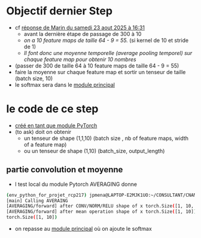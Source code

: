 # Objectif dernier Step
* cf [réponse de Marin du samedi 23 aout 2025 à 16:31](../Questions/PYTHONSTEPS.md)
  * avant la dernière étape de passage de 300 à 10 
  * *on a 10 feature maps de taille 64 - 9 = 55.* (si kernel de 10 et stride de 1)
  * *Il font donc une moyenne temporelle (average pooling temporel) sur chaque feature map pour obtenir 10 nombres*
* (passer de 300 de taille 64 à 10 feature maps de taille 64 - 9 = 55)
* faire la moyenne sur chaque feature map et sortir un tenseur de taille (batch size, 10)
* le softmax sera dans le [module principal](./5-GLOBAL.md)
# le code de ce step 
* [créé en tant que module PyTorch](../../PYTHON/averaging_module.py)
* (to ask) doit on obtenir 
  * un tenseur de shape (1,1,10) (batch size , nb of feature maps, width of a feature map)
  * ou un tenseur de shape (1,10) (batch_size, output_length)
## partie convolution et moyenne
* l test local du module Pytorch AVERAGING donne
```bash
(env_python_for_projet_rcp217) jpmena@LAPTOP-E2MJK1UO:~/CONSULTANT/CNAM/rcp217_project/PYTHON$ python averaging_module.py 
[main] Calling AVERAING
[AVERAGING/forward] after CONV/NORM/RELU shape of x torch.Size([1, 10, 55])
[AVERAGING/forward] after mean operation shape of x torch.Size([1, 10])
torch.Size([1, 10])
```
* on repasse au [module principal](./5-GLOBAL.md) où on ajoute le softmax